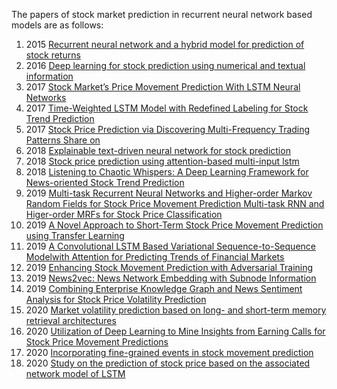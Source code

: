 The papers of stock market prediction in recurrent neural network based models are as follows:

1. 2015 [Recurrent neural network and a hybrid model for prediction of stock returns](https://pdf.sciencedirectassets.com/271506/1-s2.0-S0957417414X00175/1-s2.0-S0957417414007684/main.pdf?X-Amz-Security-Token=IQoJb3JpZ2luX2VjEOr%2F%2F%2F%2F%2F%2F%2F%2F%2F%2FwEaCXVzLWVhc3QtMSJHMEUCIEyzOwpvRnmxB6WiFLSFbLA8fXgU9tQgq%2FEQkcag%2BgbqAiEAxwckhdr%2F%2FHsXKgjbJX58lUzZnEDMw9X0NR017bEU7SIqgwQIg%2F%2F%2F%2F%2F%2F%2F%2F%2F%2F%2FARAEGgwwNTkwMDM1NDY4NjUiDIZp9HBAWn%2BPWyb7wCrXAyjd1GMlof6fxLGdW33aunRvoIYp%2F2ntX%2FoghAJ8wmz8N4LCTlK509FQHIoX3spbja7X%2FTtMBBGOHm7AdRrxC4rpo6w7vYkvJTCYtDDcVlhMer7HhDOJPnmW2ezVq6qOA1jxY49OYn4t5RLIeXXFzcLqQ7WuAvAuBBIjfzt5r5GhYzwUHZ5g1%2Bx3R8ibjIvtFK89Pw38L%2F7OY59TZZJExcyVa5igiHCpbLj8VC60NIFVPgM2%2B8zBh7MrlHF%2FbqHqNBoQUw%2B13%2F92G38Pm8Cw0QJ%2FMzoEOqK2qkjCsxQ2TMlNYfo%2BCEIDELrQHGTc2t11NEAxQHjDAQ6E1ik3IJaOj9fpKxmn%2Fu%2FR8AvI3ArOuxze3fwgG35mhb5vRrykpeY6jBwmRfQlJ7JhkY8OiV3DFcGMBGu5s3tWUODwkYr741Bx5e%2BCcPN0T%2B3X47owWLoyPkM7%2B9WrcVlTunQy1eDdqCbRufPbjlE3pE8IUrdJq2StGU%2Blfq4jJthcEr6ED8KtHmsvKmTSzwayr3EXoZkibEQ%2Bpx2e8kd%2BqaPOYtzZaJ53VN7r0B9Zwrt%2BXUxTH442rEQXCbWVQKIimXw0yIUZciLWsLvjUq9W77eQM3Cdr7DzSrHP4iB62DDvv66SBjqlATalaxDOGrO5%2BiVJ%2FBoLJ%2F%2FE36TLeCuT4otkDC6aqSMMiuCTzvZ45plovRzbWdxYvCJPw0XPB7PWpeKL89SNBkkFA5PEJtaIoQvJknkDnHMvVxkMdP8BDcEHAeR9tGdFSWU3vb0RGX0aBzZhB2TGd%2B9u4RHHS3Yq1gloWT7MzPJDyMNb7vV2vyBwRljmuA%2FsDVatx2%2Fy%2BiBShpnuaA%2FjY2WwZ%2F%2F%2BYg%3D%3D&X-Amz-Algorithm=AWS4-HMAC-SHA256&X-Amz-Date=20220405T022256Z&X-Amz-SignedHeaders=host&X-Amz-Expires=300&X-Amz-Credential=ASIAQ3PHCVTY5ZRX537D%2F20220405%2Fus-east-1%2Fs3%2Faws4_request&X-Amz-Signature=471df87c74e90d58dc24f526eccdd6187c49d672ba97ef60ad7401cc597982ea&hash=2d61f3eb6777548dd8a59000b28a813907f7aa69436aafd50970135adc02a48a&host=68042c943591013ac2b2430a89b270f6af2c76d8dfd086a07176afe7c76c2c61&pii=S0957417414007684&tid=spdf-432c16b9-be86-4d98-ac14-544813994d1b&sid=66edfb766d9fe64c5e7a4d31090b1d561dd4gxrqa&type=client&ua=5703550a0a54035057&rr=6f6ed1a00ff05647)
2. 2016 [Deep learning for stock prediction using numerical and textual information](https://ieeexplore.ieee.org/stamp/stamp.jsp?tp=&arnumber=7550882)
3. 2017 [Stock Market’s Price Movement Prediction With LSTM Neural Networks](https://ieeexplore.ieee.org/stamp/stamp.jsp?arnumber=7966019&casa_token=zfjHmuzfYxoAAAAA:e3SINWKQNwdlpvDeO2X8VUxyzYQs9_A9oVp_BNRbbkHPxeXe3zzPZ7hSbxP5rhHH0vm6TYk5Qw)
4. 2017 [Time-Weighted LSTM Model with Redefined Labeling for Stock Trend Prediction](https://ieeexplore.ieee.org/stamp/stamp.jsp?tp=&arnumber=8372087)
5. 2017 [Stock Price Prediction via Discovering Multi-Frequency Trading Patterns Share on](https://dl.acm.org/doi/pdf/10.1145/3097983.3098117?casa_token=1xeKCQdvnRUAAAAA:syU4-10b5fucWviNPlIuoY6AoOvlJeNlF5jRpSBkSlV6kI4jFyTXIq29kiyeFc_uGYyyve6cIflcaUI)
6. 2018 [Explainable text-driven neural network for stock prediction](https://ieeexplore.ieee.org/stamp/stamp.jsp?tp=&arnumber=8691233)
7. 2018 [Stock price prediction using attention-based multi-input lstm](http://proceedings.mlr.press/v95/li18c/li18c.pdf)
8. 2018 [Listening to Chaotic Whispers: A Deep Learning Framework for News-oriented Stock Trend Prediction](https://dl.acm.org/doi/abs/10.1145/3159652.3159690?casa_token=bCnXx_8C_20AAAAA:SqwPG7ForDQx2-pPBKItS9DyRmF6xcUjgUaPtThAHE3KLhZk5lZrwHCd9eCG0ZovHw7vgYTb_ErovJ0)
9. 2019 [Multi-task Recurrent Neural Networks and Higher-order Markov Random Fields for Stock Price Movement Prediction Multi-task   RNN and Higer-order MRFs for Stock Price Classification](https://dl.acm.org/doi/pdf/10.1145/3292500.3330983)
10. 2019 [A Novel Approach to Short-Term Stock Price Movement Prediction using Transfer Learning](https://www.mdpi.com/2076-3417/9/22/4745/htm)
11. 2019 [A Convolutional LSTM Based Variational Sequence-to-Sequence Modelwith Attention for Predicting Trends of Financial Markets](https://www.ijcai.org/proceedings/2019/0514.pdf)
12. 2019 [Enhancing Stock Movement Prediction with Adversarial Training](https://arxiv.org/pdf/1810.09936.pdf)
13. 2019 [News2vec: News Network Embedding with Subnode Information](https://aclanthology.org/D19-1490.pdf)
14. 2019 [Combining Enterprise Knowledge Graph and News Sentiment Analysis for Stock Price Volatility Prediction](https://scholarspace.manoa.hawaii.edu/bitstream/10125/59565/0125.pdf)
15. 2020 [Market volatility prediction based on long- and short-term memory retrieval architectures](https://dl.acm.org/doi/pdf/10.1145/3383455.3422545)
16. 2020 [Utilization of Deep Learning to Mine Insights from Earning Calls for Stock Price Movement Predictions](https://dl.acm.org/doi/pdf/10.1145/3383455.3422524?casa_token=jM-rW8lcT-UAAAAA:w_7GszWcWqNPyiCwukxDETVecMbX0DZfLzXkuLPNUDnUzsFjBpq9smEdEa_Q9E_hhfh-Fqb2irbT4fo)
17. 2020 [Incorporating fine-grained events in stock movement prediction](https://arxiv.org/pdf/1910.05078.pdf)
18. 2020 [Study on the prediction of stock price based on the associated network model of LSTM](https://link.springer.com/content/pdf/10.1007/s13042-019-01041-1.pdf)
